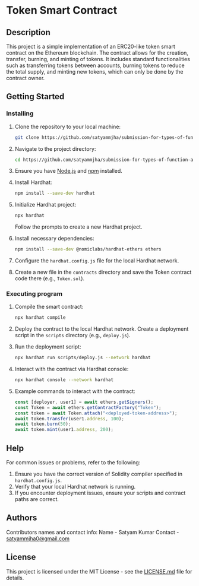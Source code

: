 # Token Smart Contract

## Description

This project is a simple implementation of an ERC20-like token smart contract on the Ethereum blockchain. The contract allows for the creation, transfer, burning, and minting of tokens. It includes standard functionalities such as transferring tokens between accounts, burning tokens to reduce the total supply, and minting new tokens, which can only be done by the contract owner.

## Getting Started

### Installing

1. Clone the repository to your local machine:
    ```bash
    git clone https://github.com/satyammjha/submission-for-types-of-function-assessment
    ```
2. Navigate to the project directory:
    ```bash
    cd https://github.com/satyammjha/submission-for-types-of-function-assessment
    ```
3. Ensure you have [Node.js](https://nodejs.org/) and [npm](https://www.npmjs.com/) installed.

4. Install Hardhat:
    ```bash
    npm install --save-dev hardhat
    ```

5. Initialize Hardhat project:
    ```bash
    npx hardhat
    ```
    Follow the prompts to create a new Hardhat project.

6. Install necessary dependencies:
    ```bash
    npm install --save-dev @nomiclabs/hardhat-ethers ethers
    ```

7. Configure the `hardhat.config.js` file for the local Hardhat network.

8. Create a new file in the `contracts` directory and save the Token contract code there (e.g., `Token.sol`).

### Executing program

1. Compile the smart contract:
    ```bash
    npx hardhat compile
    ```

2. Deploy the contract to the local Hardhat network. Create a deployment script in the `scripts` directory (e.g., `deploy.js`).

3. Run the deployment script:
    ```bash
    npx hardhat run scripts/deploy.js --network hardhat
    ```

4. Interact with the contract via Hardhat console:
    ```bash
    npx hardhat console --network hardhat
    ```

5. Example commands to interact with the contract:
    ```javascript
    const [deployer, user1] = await ethers.getSigners();
    const Token = await ethers.getContractFactory("Token");
    const token = await Token.attach("<deployed-token-address>");
    await token.transfer(user1.address, 100);
    await token.burn(50);
    await token.mint(user1.address, 200);
    ```

## Help

For common issues or problems, refer to the following:

1. Ensure you have the correct version of Solidity compiler specified in `hardhat.config.js`.
2. Verify that your local Hardhat network is running.
3. If you encounter deployment issues, ensure your scripts and contract paths are correct.

## Authors

Contributors names and contact info:
Name - Satyam Kumar
Contact - satyammjha0@gmail.com

## License

This project is licensed under the MIT License - see the [LICENSE.md](LICENSE.md) file for details.
